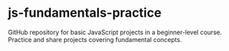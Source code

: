 # js-fundamentals-practice
GitHub repository for basic JavaScript projects in a beginner-level course. Practice and share projects covering fundamental concepts. 
